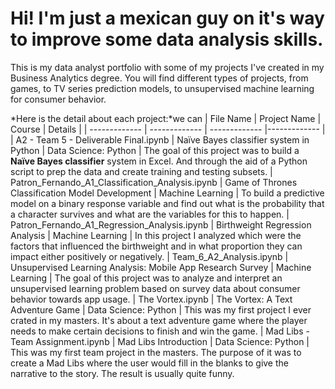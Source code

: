 # Hi! I'm just a mexican guy on it's way to improve some data analysis skills.
This is my data analyst portfolio with some of my projects I've created in my Business Analytics degree.
You will find different types of projects, from games, to TV series prediction models, to unsupervised machine learning for consumer behavior.


*Here is the detail about each project:*we can 
| File Name     | Project Name  | Course        | Details       |
| ------------- | ------------- | ------------- |-------------  |
| A2 - Team 5 - Deliverable Final.ipynb  | Naïve Bayes classifier system in Python  | Data Science: Python  | The goal of this project was to build a **Naïve Bayes classifier** system in Excel. And through the aid of a Python script to prep the data and create training and testing subsets.
| Patron_Fernando_A1_Classification_Analysis.ipynb | Game of Thrones Classification Model Development  | Machine Learning  |  To build a predictive model on a binary response variable and find out what is the probability that a character survives and what are the variables for this to happen.
| Patron_Fernando_A1_Regression_Analysis.ipynb  | Birthweight Regression Analysis  |  Machine Learning  |  In this project I analyzed which were the factors that influenced the birthweight and in what proportion they can impact either positively or negatively.
|  Team_6_A2_Analysis.ipynb  |  Unsupervised Learning Analysis: Mobile App Research Survey | Machine Learning  |  The goal of this project was to analyze and interpret an unsupervised learning problem based on survey data about consumer behavior towards app usage.
|  The Vortex.ipynb  | The Vortex: A Text Adventure Game  |  Data Science: Python  | This was my first project I ever crated in my masters. It's about a text adventure game where the player needs to make certain decisions to finish and win the game.
| Mad Libs - Team Assignment.ipynb  |  Mad Libs Introduction  |  Data Science: Python  | This was my first team project in the masters. The purpose of it was to create a Mad Libs where the user would fill in the blanks to give the narrative to the story. The result is usually quite funny.

